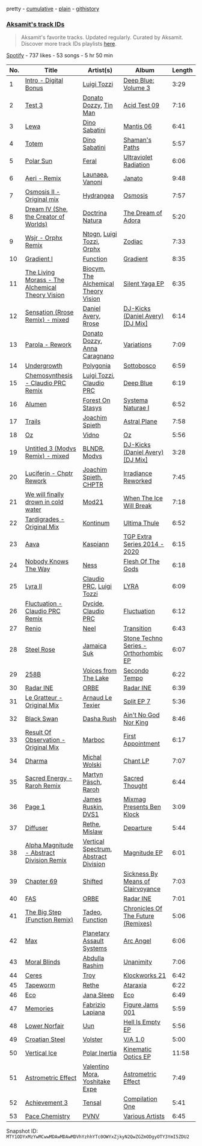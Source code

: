 pretty - [cumulative](/playlists/cumulative/37i9dQZF1DXdO4V8LPxYLN.md) - [plain](/playlists/plain/37i9dQZF1DXdO4V8LPxYLN) - [githistory](https://github.githistory.xyz/mackorone/spotify-playlist-archive/blob/main/playlists/plain/37i9dQZF1DXdO4V8LPxYLN)

### [Aksamit's track IDs](https://open.spotify.com/playlist/37i9dQZF1DXdO4V8LPxYLN)

> Aksamit's favorite tracks\. Updated regularly\. Curated by Aksamit\. Discover more track IDs playlists <a href="spotify:genre:track\_id">here</a>.

[Spotify](https://open.spotify.com/user/spotify) - 737 likes - 53 songs - 5 hr 50 min

| No. | Title | Artist(s) | Album | Length |
|---|---|---|---|---|
| 1 | [Intro \- Digital Bonus](https://open.spotify.com/track/76CMyBJRfNL1LtMAGiVMUp) | [Luigi Tozzi](https://open.spotify.com/artist/3gqqyAsMBj22JNd5zPx2cY) | [Deep Blue: Volume 3](https://open.spotify.com/album/5ELDWlPGivcxK2rpZ335ng) | 3:29 |
| 2 | [Test 3](https://open.spotify.com/track/2HuwOHBRd0xWbwJG06ISo4) | [Donato Dozzy](https://open.spotify.com/artist/2LmP2eHIAmprDBQfi4jiBC), [Tin Man](https://open.spotify.com/artist/4YQ15R2T0Of3KFHjkxOIRS) | [Acid Test 09](https://open.spotify.com/album/7i3DkqK4NqOlBnYeS4VYcJ) | 7:16 |
| 3 | [Lewa](https://open.spotify.com/track/50tAFOfY6E6pA3YbnmC8JV) | [Dino Sabatini](https://open.spotify.com/artist/254k960TtnSDGQKOFGaWS3) | [Mantis 06](https://open.spotify.com/album/6OgTNtx0SyAyDpBTrGxh9O) | 6:41 |
| 4 | [Totem](https://open.spotify.com/track/7jJBebuyBY0q6JLZBi0vsk) | [Dino Sabatini](https://open.spotify.com/artist/254k960TtnSDGQKOFGaWS3) | [Shaman's Paths](https://open.spotify.com/album/06swVWIz2mNEIKFnn3bydk) | 5:57 |
| 5 | [Polar Sun](https://open.spotify.com/track/06q6TAGyfkbR84sjsTv0sC) | [Feral](https://open.spotify.com/artist/2TlxOsDtu4KuBpdrQctnyu) | [Ultraviolet Radiation](https://open.spotify.com/album/6XydHT4UXJImxP2pIBBtta) | 6:06 |
| 6 | [Aeri \- Remix](https://open.spotify.com/track/6vHs8E9tsFDFnRb2cqtfoY) | [Launaea](https://open.spotify.com/artist/2agmlkkygZzdwJ9349yacQ), [Vanoni](https://open.spotify.com/artist/7dkAZ5RlP2uuyk1IhA3rt9) | [Janato](https://open.spotify.com/album/6OGflH3BN8Jfh9UuiCnrKx) | 9:48 |
| 7 | [Osmosis II \- Original mix](https://open.spotify.com/track/1dnuQEAPGR0NtmH0vYoSFh) | [Hydrangea](https://open.spotify.com/artist/7gCpOCx10DYCHm2tvGjw2q) | [Osmosis](https://open.spotify.com/album/0n5eJD3gR7zykvFtjvH62O) | 7:57 |
| 8 | [Dream IV \(She, the Creator of Worlds\)](https://open.spotify.com/track/4tgGSg5DQRt5U7MRi0eo0h) | [Doctrina Natura](https://open.spotify.com/artist/3dmLYjvNvD0X0Do56nKILH) | [The Dream of Adora](https://open.spotify.com/album/3LomO4uAgVCd9JSg6iKbqq) | 5:20 |
| 9 | [Wsjr \- Orphx Remix](https://open.spotify.com/track/2YSTWbjvgq6C3stKSeSwKI) | [Ntogn](https://open.spotify.com/artist/3VkzdhMDVlIcXwb1sGNzYC), [Luigi Tozzi](https://open.spotify.com/artist/3gqqyAsMBj22JNd5zPx2cY), [Orphx](https://open.spotify.com/artist/4mNIz9D4L2JGnpUmkvMFMV) | [Zodiac](https://open.spotify.com/album/1kHELDt5HUVmkfvDN5MecH) | 7:33 |
| 10 | [Gradient I](https://open.spotify.com/track/1FbEQxVeSIvSMBSVLznek1) | [Function](https://open.spotify.com/artist/6eu3TBnYM3SrkUU59SFhgp) | [Gradient](https://open.spotify.com/album/60nBAJBPCiA8za19jwKlZV) | 8:35 |
| 11 | [The Living Morass \- The Alchemical Theory Vision](https://open.spotify.com/track/3ZsoWq8GxNrl1ZIeKRKWhW) | [Biocym](https://open.spotify.com/artist/6LwpZXBi6Fm9mg8Hxa6ieT), [The Alchemical Theory Vision](https://open.spotify.com/artist/6cM7Co1iuXUvCIDwkoCxgh) | [Silent Yaga EP](https://open.spotify.com/album/4MszdzmvJXJ2OTQEXMr9gb) | 6:35 |
| 12 | [Sensation \(Rrose Remix\) \- mixed](https://open.spotify.com/track/6lZ9W2ixdEVXwb8EnXolyM) | [Daniel Avery](https://open.spotify.com/artist/1EULJuDFWpZ9xg4YwtUGGt), [Rrose](https://open.spotify.com/artist/5naKaYAyzzuPDsh4H2dwyT) | [DJ\-Kicks \(Daniel Avery\) \[DJ Mix\]](https://open.spotify.com/album/4vD7rvkxOtsmkjqNWNv6bJ) | 6:14 |
| 13 | [Parola \- Rework](https://open.spotify.com/track/0GQZojX9G6n6YADImDzYW4) | [Donato Dozzy](https://open.spotify.com/artist/2LmP2eHIAmprDBQfi4jiBC), [Anna Caragnano](https://open.spotify.com/artist/29MmyntTLNqDaII5ysLgJZ) | [Variations](https://open.spotify.com/album/2nxvM7BXWZqeqkMO3e2zck) | 7:09 |
| 14 | [Undergrowth](https://open.spotify.com/track/21x3MJkvrwN7khg3id76mq) | [Polygonia](https://open.spotify.com/artist/1bvMkEwyURFPl2eDGZieUm) | [Sottobosco](https://open.spotify.com/album/3iTJCEeHUMU9gNkQMBa2Ms) | 6:59 |
| 15 | [Chemosynthesis \- Claudio PRC Remix](https://open.spotify.com/track/1hDJg4mrE6oCPidjgTefEb) | [Luigi Tozzi](https://open.spotify.com/artist/3gqqyAsMBj22JNd5zPx2cY), [Claudio PRC](https://open.spotify.com/artist/5qbXOiqkhAk2GEvpkma7xj) | [Deep Blue](https://open.spotify.com/album/2mV5VOADJfTyc1CZVmnDlh) | 6:19 |
| 16 | [Alumen](https://open.spotify.com/track/3UGtvzgyFufQrrM8UBI5ox) | [Forest On Stasys](https://open.spotify.com/artist/2488XuqS0fAwu9PkXpYsbM) | [Systema Naturae I](https://open.spotify.com/album/08BxzfrMcOtsD5D2RjPenL) | 6:52 |
| 17 | [Trails](https://open.spotify.com/track/1BDO98jEsdgjPsfvgRIIcV) | [Joachim Spieth](https://open.spotify.com/artist/2EwAX9aQZtKjs0EmZ1LrQJ) | [Astral Plane](https://open.spotify.com/album/59emWSCVpJRjXy8BulnM3X) | 7:58 |
| 18 | [Oz](https://open.spotify.com/track/6wsJQSVHfCHgE13J3vfxmq) | [Vidno](https://open.spotify.com/artist/2uBgJ4hDGwZM5r9MbLNZwy) | [Oz](https://open.spotify.com/album/0cFC3Qcw6MiBuTzl61Lczd) | 5:56 |
| 19 | [Untitled 3 \(Modvs Remix\) \- mixed](https://open.spotify.com/track/5hDrUXm39PyeVE6dseITDu) | [BLNDR](https://open.spotify.com/artist/6nJ0ByWSHN4TnDpiojmwIN), [Modvs](https://open.spotify.com/artist/2BEktaqnJQvz86OWEnMbT3) | [DJ\-Kicks \(Daniel Avery\) \[DJ Mix\]](https://open.spotify.com/album/4vD7rvkxOtsmkjqNWNv6bJ) | 3:28 |
| 20 | [Luciferin \- Chptr Rework](https://open.spotify.com/track/30ce3ZlH7imUmuJEjfeekg) | [Joachim Spieth](https://open.spotify.com/artist/2EwAX9aQZtKjs0EmZ1LrQJ), [CHPTR](https://open.spotify.com/artist/5tEKLdMk9RUCx7BfdYGJLu) | [Irradiance Reworked](https://open.spotify.com/album/7f7gr1qD6a7MZ6ZfKCv2zZ) | 7:45 |
| 21 | [We will finally drown in cold water](https://open.spotify.com/track/0IpYX2ZX4VmqmHH7JTrjnM) | [Mod21](https://open.spotify.com/artist/2f8w4jBmHWNCTi0zx784a9) | [When The Ice Will Break](https://open.spotify.com/album/1ZfdBce9zjU8GsfUP6EUXs) | 7:18 |
| 22 | [Tardigrades \- Original Mix](https://open.spotify.com/track/4b50mQ2JktGe4gQDDO8D9t) | [Kontinum](https://open.spotify.com/artist/7jYPXtaFNntRhw6Rl0NoGG) | [Ultima Thule](https://open.spotify.com/album/6fM8MURBxsEIArYWt4GzSv) | 6:52 |
| 23 | [Aava](https://open.spotify.com/track/3MhCVDf9GG1hAo8lz079CY) | [Kaspiann](https://open.spotify.com/artist/5n7XZrgUJenKAcceRSJIKa) | [TGP Extra Series 2014 \- 2020](https://open.spotify.com/album/2fnhtnWV4TL6vRWQTXO84S) | 6:15 |
| 24 | [Nobody Knows The Way](https://open.spotify.com/track/6Sl24dgqGEbntTq1d39jND) | [Ness](https://open.spotify.com/artist/6k7Gdv0KGMT1P4dDUjOVSw) | [Flesh Of The Gods](https://open.spotify.com/album/1AzD2pSjyg7Hbo4QtDukkm) | 6:18 |
| 25 | [Lyra II](https://open.spotify.com/track/5D0cYaBH7s9VZWsLOKfq3I) | [Claudio PRC](https://open.spotify.com/artist/5qbXOiqkhAk2GEvpkma7xj), [Luigi Tozzi](https://open.spotify.com/artist/3gqqyAsMBj22JNd5zPx2cY) | [LYRA](https://open.spotify.com/album/5LidrbnVxn41aV9CEEtOW9) | 6:09 |
| 26 | [Fluctuation \- Claudio PRC Remix](https://open.spotify.com/track/5c0JhiQMvaX5HZWixebKYN) | [Dycide](https://open.spotify.com/artist/1NNz8MtqvD8S4axNyCv8DE), [Claudio PRC](https://open.spotify.com/artist/5qbXOiqkhAk2GEvpkma7xj) | [Fluctuation](https://open.spotify.com/album/14EThwp1u0B4C4PbEnNH7s) | 6:12 |
| 27 | [Renio](https://open.spotify.com/track/29VDgZcqnBeq5AnWsWYiHr) | [Neel](https://open.spotify.com/artist/2IqUsUSES4M30F9VrAJuzx) | [Transition](https://open.spotify.com/album/1uDBrMv8z6LC58nfcwxtNS) | 6:43 |
| 28 | [Steel Rose](https://open.spotify.com/track/5mfuEiVPfP2CWPC2IW2NIo) | [Jamaica Suk](https://open.spotify.com/artist/5LeWZsLNESW0TzNIiWkIWN) | [Stone Techno Series \- Orthorhombic EP](https://open.spotify.com/album/46xAqn9pmeusQ8Gu2EbFmt) | 6:07 |
| 29 | [258B](https://open.spotify.com/track/0ntCqt8LWKXnuy9V1N1a9x) | [Voices from The Lake](https://open.spotify.com/artist/5SbbRrhr7qhyu1jv75AzOh) | [Secondo Tempo](https://open.spotify.com/album/7LT88gelj5jXHY0r8YdvaC) | 6:22 |
| 30 | [Radar INE](https://open.spotify.com/track/4cYhSJQaeKw4fGu8MLBcjL) | [ORBE](https://open.spotify.com/artist/24kYt2MnqryNuu4eiHTapf) | [Radar INE](https://open.spotify.com/album/1GF5Zv1I5677Z9GfIHLyy6) | 6:39 |
| 31 | [Le Gratteur \- Original Mix](https://open.spotify.com/track/3FCSLaI5ClQFFhoVO439vP) | [Arnaud Le Texier](https://open.spotify.com/artist/7Gj9kZNsS1xUZTERqOpxmB) | [Split EP 7](https://open.spotify.com/album/56W1lpAbooXf1U8LLZqTDA) | 5:36 |
| 32 | [Black Swan](https://open.spotify.com/track/2sfqPe4FTSdpHGtSLbVFxl) | [Dasha Rush](https://open.spotify.com/artist/3rZmhfLsLJ5uCKCcN3JVr4) | [Ain't No God Nor King](https://open.spotify.com/album/1g2cOK5ubpw90j6mldIq3M) | 8:46 |
| 33 | [Result Of Observation \- Original Mix](https://open.spotify.com/track/2BnEpdhBqTeo777Jy5SEfe) | [Marboc](https://open.spotify.com/artist/150IALYwlaBqGUiub9H6EK) | [First Appointment](https://open.spotify.com/album/6MUuitoEVZSbNfTCDBMx23) | 6:17 |
| 34 | [Dharma](https://open.spotify.com/track/0P64wyVy2pbyVGCqFqo4hT) | [Michal Wolski](https://open.spotify.com/artist/4wEs0g9b7mI3JZTg3cOIac) | [Chant LP](https://open.spotify.com/album/4L3xs4Ci8Bs4vATEvMdB3g) | 7:07 |
| 35 | [Sacred Energy \- Raroh Remix](https://open.spotify.com/track/2HRY5xIBTg1hHHnPguTnkR) | [Martyn Päsch](https://open.spotify.com/artist/44LSGxRqbp1PaVgr6emXM4), [Raroh](https://open.spotify.com/artist/0X8u7Sdh89o8GuS8NE7Uiw) | [Sacred Thought](https://open.spotify.com/album/36YwzjsR8OVl0r0VTT2cjW) | 6:44 |
| 36 | [Page 1](https://open.spotify.com/track/4mwbuW659PR4YIaXcDgzH0) | [James Ruskin](https://open.spotify.com/artist/1CxlOLe7rJ6EO7aPMxi9Xx), [DVS1](https://open.spotify.com/artist/2xrOogbM0l6NzOSp4zZ3IP) | [Mixmag Presents Ben Klock](https://open.spotify.com/album/6HkJq36kYwQWCyXWEePIRs) | 3:09 |
| 37 | [Diffuser](https://open.spotify.com/track/4Lgn6ceez2BCx6odoMZmNP) | [Rethe](https://open.spotify.com/artist/0cJIGBg9q04ypOJlNL0J2O), [Mislaw](https://open.spotify.com/artist/1Ahtz0gmRMEoWRcuoQR1AK) | [Departure](https://open.spotify.com/album/2dhEGAzOyLrwc14AdVo8LU) | 5:44 |
| 38 | [Alpha Magnitude \- Abstract Division Remix](https://open.spotify.com/track/3mQVrUkIaYVe95PnefLdm9) | [Vertical Spectrum](https://open.spotify.com/artist/3QW7ohP40ZOrxsHNn1lO4m), [Abstract Division](https://open.spotify.com/artist/6vJQQlRxEwIOVYv2NrmODp) | [Magnitude EP](https://open.spotify.com/album/7lNE6UuQLjgo5HdeUjfetV) | 6:01 |
| 39 | [Chapter 69](https://open.spotify.com/track/70ulyQNtHbhWKSlqkyU7jl) | [Shifted](https://open.spotify.com/artist/3quiO6Un8G55TpLqs3gRv8) | [Sickness By Means of Clairvoyance](https://open.spotify.com/album/5rSwX1hdrC9LyznGpkH3dE) | 7:03 |
| 40 | [FAS](https://open.spotify.com/track/19JEkbcEFVCwVV3UoNIoay) | [ORBE](https://open.spotify.com/artist/24kYt2MnqryNuu4eiHTapf) | [Radar INE](https://open.spotify.com/album/1GF5Zv1I5677Z9GfIHLyy6) | 7:01 |
| 41 | [The Big Step \(Function Remix\)](https://open.spotify.com/track/1T5dLwxOXgV5vKKy7DuWDI) | [Tadeo](https://open.spotify.com/artist/3fiFznyE9dPhAnc8sERV9S), [Function](https://open.spotify.com/artist/5i230MK4qMP2UfLo3FZoWu) | [Chronicles Of The Future \(Remixes\)](https://open.spotify.com/album/2Ld44mVj2iRjyP8JojE6Pg) | 5:06 |
| 42 | [Max](https://open.spotify.com/track/7Dnwkdv6iM974DVBpCe7sp) | [Planetary Assault Systems](https://open.spotify.com/artist/7umQgFrDu3yrchEbFfJd60) | [Arc Angel](https://open.spotify.com/album/2Ip5pSdQF7SGyBIAlGeIp3) | 6:06 |
| 43 | [Moral Blinds](https://open.spotify.com/track/1pQbz9fOGYRkCcWmy2F1k0) | [Abdulla Rashim](https://open.spotify.com/artist/4g5SU1fg3hsPo4TYJ3UEl2) | [Unanimity](https://open.spotify.com/album/2ZhR4kN2tKq1m12yK1DMqp) | 7:06 |
| 44 | [Ceres](https://open.spotify.com/track/1pD4Z5dIRA7SIyhnPPs8Sg) | [Troy](https://open.spotify.com/artist/3LjP4c5kR69wiWiMJJ76Nt) | [Klockworks 21](https://open.spotify.com/album/6iSxIlI0aEhI8qKQGK3mmk) | 6:42 |
| 45 | [Tapeworm](https://open.spotify.com/track/3EWMH95wrhmscPMHltsLQx) | [Rethe](https://open.spotify.com/artist/0cJIGBg9q04ypOJlNL0J2O) | [Ataraxia](https://open.spotify.com/album/57PDAJiNcDFmpkoWDat0Rc) | 6:22 |
| 46 | [Eco](https://open.spotify.com/track/0WZ5a0z3O1x284noYc4rRk) | [Jana Sleep](https://open.spotify.com/artist/1j6asNkDb24x7Fxm8tlukL) | [Eco](https://open.spotify.com/album/6PAie51n2ylq02viVvOv1H) | 6:49 |
| 47 | [Memories](https://open.spotify.com/track/0IuHmZobH0ypErTIG3f61X) | [Fabrizio Lapiana](https://open.spotify.com/artist/4eCPw0vRNTVSSTERSH6aUY) | [Figure Jams 001](https://open.spotify.com/album/2hBVeGziq0XdoneJVUMdqr) | 5:59 |
| 48 | [Lower Norfair](https://open.spotify.com/track/0bQPjjWiNrtPBdyt570MRc) | [Uun](https://open.spotify.com/artist/4CZJ0wOrcOkkYwB5rLSgzV) | [Hell Is Empty EP](https://open.spotify.com/album/2Ml00ngoYCkyR5XerBpLFv) | 5:56 |
| 49 | [Croatian Steel](https://open.spotify.com/track/2jaTSJDlx44kqwBFW8wwGG) | [Volster](https://open.spotify.com/artist/4kQues2Z7iz7pr1cxbjb1I) | [V/A 1.0](https://open.spotify.com/album/6uYEST6aS3QictZAMfyucj) | 5:00 |
| 50 | [Vertical Ice](https://open.spotify.com/track/3C3gWi1vRZxZRPoNHnVTaU) | [Polar Inertia](https://open.spotify.com/artist/0WStQnW9WLEG01RKPDB0oy) | [Kinematic Optics EP](https://open.spotify.com/album/7ssmG4eEaxOMymsZtA3oI7) | 11:58 |
| 51 | [Astrometric Effect](https://open.spotify.com/track/0NdgrIAxx2eF9LKzytlcAE) | [Valentino Mora](https://open.spotify.com/artist/1U9VJ1tPataidARB8IBkAk), [Yoshitake Expe](https://open.spotify.com/artist/0yni3vyGzjz2qE19uzarEx) | [Astrometric Effect](https://open.spotify.com/album/6o7X2ent0HOw4PD2IcfN5J) | 7:49 |
| 52 | [Achievement 3](https://open.spotify.com/track/2wiZS58qQCMAtf66IHDrXj) | [Tensal](https://open.spotify.com/artist/3mRdWhXS0ujP6WUjpOiHB1) | [Compilation One](https://open.spotify.com/album/16tsQvb1JrMpyiLXQMVBqC) | 5:41 |
| 53 | [Pace Chemistry](https://open.spotify.com/track/33olisitkJSIsGypRWmDVL) | [PVNV](https://open.spotify.com/artist/0bHUeo6y8JR9GwawQRsYMA) | [Various Artists](https://open.spotify.com/album/52gGWRpHNjEuVBwBgcD63s) | 6:45 |

Snapshot ID: `MTY1ODYxMzYwMCwwMDAwMDAwMDVhYzhhYTc0OWYxZjkyN2QwZGZmODgyOTY3YmI5ZDU2`
